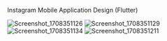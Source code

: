 Instagram Mobile Application Design (Flutter)

![Screenshot_1708351126](https://github.com/bahattinercan/instagram_frontend/assets/92323340/1dbad7f1-3aa7-4a8a-966f-3b4c2030decb)
![Screenshot_1708351129](https://github.com/bahattinercan/instagram_frontend/assets/92323340/0705a34a-4381-45dc-b9fc-fad1d1988397)
![Screenshot_1708351134](https://github.com/bahattinercan/instagram_frontend/assets/92323340/809edefd-cf3c-4b7a-a3ad-0b85eee609e0)
![Screenshot_1708351211](https://github.com/bahattinercan/instagram_frontend/assets/92323340/abd1aa82-e379-41c6-a56f-95c485432ca7)
